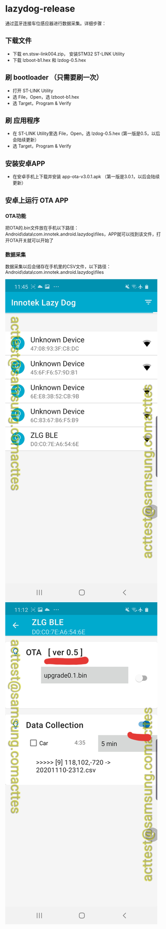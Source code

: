 # lazydog-release
通过蓝牙连接车位感应器进行数据采集。详细步骤：
## 下载文件
- 下载 en.stsw-link004.zip， 安装STM32 ST-LINK Utility
- 下载 lzboot-b1.hex 和 lzdog-0.5.hex

## 刷 bootloader （只需要刷一次）
- 打开 ST-LINK Utility
- 选 File，Open，选 lzboot-b1.hex
- 选 Target，Program & Verify

## 刷 应用程序
- 在 ST-LINK Utility里选 File，Open，选 lzdog-0.5.hex (第一版是0.5，以后会陆续更新）
- 选 Target，Program & Verify

## 安装安卓APP
- 在安卓手机上下载并安装 app-ota-v3.0.1.apk （第一版是3.0.1，以后会陆续更新）

## 安卓上运行 OTA APP
### OTA功能
把OTA的.bin文件放在手机以下路径：Android\data\com.innotek.android.lazydog\files，APP就可以找到该文件，打开OTA开关就可以开始了
### 数据采集
数据采集以后会储存在手机里的CSV文件，以下路径：Android\data\com.innotek.android.lazydog\files

![BLE scan](/images/ota0.jpg)
![OTA](/images/ota1.jpg)
